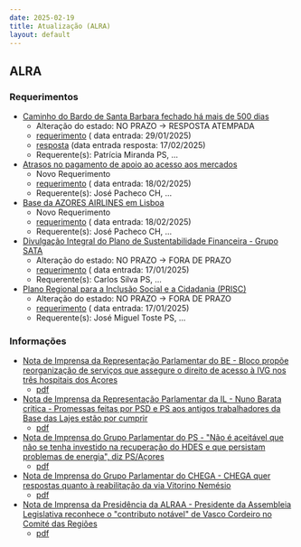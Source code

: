 ```yaml
---
date: 2025-02-19
title: Atualização (ALRA)
layout: default
---
```

## ALRA

### Requerimentos

* [Caminho do Bardo de Santa Barbara fechado há mais de 500 dias](http://base.alra.pt:82/4DACTION/w_pesquisa_registo/4/8682)
  * Alteração do estado: NO PRAZO → RESPOSTA ATEMPADA
  * [requerimento](http://base.alra.pt:82/Doc_Req/XIIIreque260.pdf) ( data entrada: 29/01/2025)
  * [resposta](http://base.alra.pt:82/Doc_Req/XIIIrequeresp260.pdf) (data entrada resposta: 17/02/2025)
  * Requerente(s): Patrícia Miranda PS, ...
* [Atrasos no pagamento de apoio ao acesso aos mercados](http://base.alra.pt:82/4DACTION/w_pesquisa_registo/4/8706)
  * Novo Requerimento
  * [requerimento](http://base.alra.pt:82/Doc_Req/XIIIreque275.pdf) ( data entrada: 18/02/2025)
  * Requerente(s): José Pacheco CH, ...
* [Base da AZORES AIRLINES em Lisboa](http://base.alra.pt:82/4DACTION/w_pesquisa_registo/4/8707)
  * Novo Requerimento
  * [requerimento](http://base.alra.pt:82/Doc_Req/XIIIreque276.pdf) ( data entrada: 18/02/2025)
  * Requerente(s): José Pacheco CH, ...
* [Divulgação Integral do Plano de Sustentabilidade Financeira - Grupo SATA](http://base.alra.pt:82/4DACTION/w_pesquisa_registo/4/8653)
  * Alteração do estado: NO PRAZO → FORA DE PRAZO
  * [requerimento](http://base.alra.pt:82/Doc_Req/XIIIreque242.pdf) ( data entrada: 17/01/2025)
  * Requerente(s): Carlos Silva PS, ...
* [Plano Regional para a Inclusão Social e a Cidadania (PRISC)](http://base.alra.pt:82/4DACTION/w_pesquisa_registo/4/8654)
  * Alteração do estado: NO PRAZO → FORA DE PRAZO
  * [requerimento](http://base.alra.pt:82/Doc_Req/XIIIreque243.pdf) ( data entrada: 17/01/2025)
  * Requerente(s): José Miguel Toste PS, ...

### Informações

* [Nota de Imprensa da Representação Parlamentar do BE - Bloco propõe reorganização de serviços que assegure o direito de acesso à IVG nos três hospitais dos Açores](http://base.alra.pt:82/4DACTION/w_pesquisa_registo/8/21200)
  * [pdf](http://base.alra.pt:82/Doc_Noticias/NI21200.pdf)
* [Nota de Imprensa da Representação Parlamentar da IL - Nuno Barata critica - Promessas feitas por PSD e PS aos antigos trabalhadores da Base das Lajes estão por cumprir](http://base.alra.pt:82/4DACTION/w_pesquisa_registo/8/21201)
  * [pdf](http://base.alra.pt:82/Doc_Noticias/NI21201.pdf)
* [Nota de Imprensa do Grupo Parlamentar do PS - "Não é aceitável que não se tenha investido na recuperação do HDES e que persistam problemas de energia", diz PS/Açores](http://base.alra.pt:82/4DACTION/w_pesquisa_registo/8/21202)
  * [pdf](http://base.alra.pt:82/Doc_Noticias/NI21202.pdf)
* [Nota de Imprensa do Grupo Parlamentar do CHEGA - CHEGA quer respostas quanto à reabilitação da via Vitorino Nemésio](http://base.alra.pt:82/4DACTION/w_pesquisa_registo/8/21203)
  * [pdf](http://base.alra.pt:82/Doc_Noticias/NI21203.pdf)
* [Nota de Imprensa da Presidência da ALRAA - Presidente da Assembleia Legislativa reconhece o "contributo notável" de Vasco Cordeiro no Comité das Regiões](http://base.alra.pt:82/4DACTION/w_pesquisa_registo/8/21204)
  * [pdf](http://base.alra.pt:82/Doc_Noticias/NI21204.pdf)
